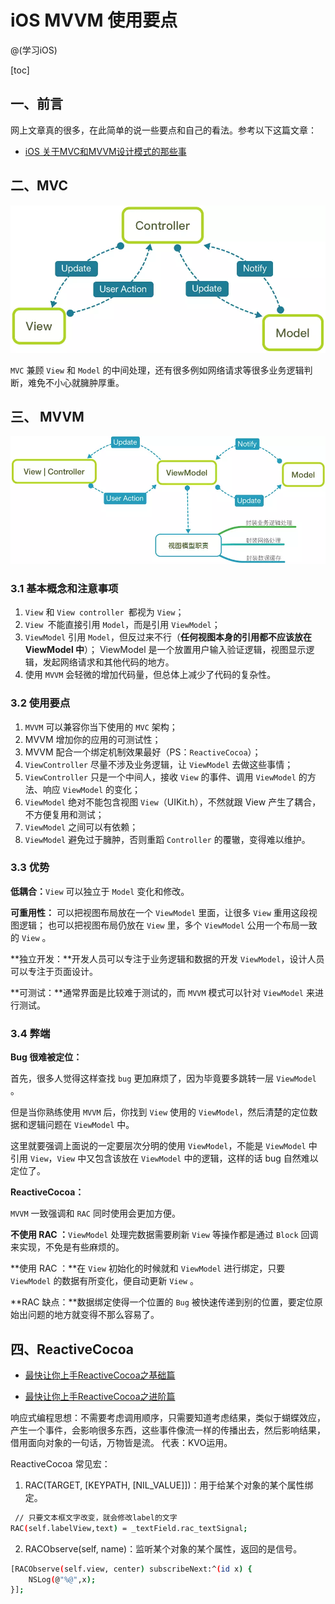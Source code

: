 # iOS MVVM 使用要点
@(学习iOS)

[toc]

## 一、前言

网上文章真的很多，在此简单的说一些要点和自己的看法。参考以下这篇文章：

- [iOS 关于MVC和MVVM设计模式的那些事](https://www.jianshu.com/p/caaa173071f3)

## 二、MVC

![](https://github.com/LuckyCat7848/Blogs/blob/master/source/MVC.png)

`MVC` 兼顾 `View` 和 `Model` 的中间处理，还有很多例如网络请求等很多业务逻辑判断，难免不小心就臃肿厚重。

## 三、 MVVM

![](https://github.com/LuckyCat7848/Blogs/blob/master/source/MVVM.png)

### 3.1 基本概念和注意事项

1. `View` 和 `View controller `都视为 `View`；
2. `View `不能直接引用 `Model`，而是引用 `ViewModel`；
3. `ViewModel` 引用 `Model`，但反过来不行（**任何视图本身的引用都不应该放在 ViewModel 中**）；
ViewModel 是一个放置用户输入验证逻辑，视图显示逻辑，发起网络请求和其他代码的地方。
4. 使用 `MVVM` 会轻微的增加代码量，但总体上减少了代码的复杂性。

### 3.2 使用要点

1. `MVVM` 可以兼容你当下使用的 `MVC` 架构；
2. MVVM 增加你的应用的可测试性；
3. MVVM 配合一个绑定机制效果最好（PS：`ReactiveCocoa`）；
4. `ViewController` 尽量不涉及业务逻辑，让 `ViewModel` 去做这些事情；
5. `ViewController` 只是一个中间人，接收 `View` 的事件、调用  `ViewModel` 的方法、响应 `ViewModel` 的变化；
6. `ViewModel` 绝对不能包含视图 `View`（UIKit.h），不然就跟 View 产生了耦合，不方便复用和测试；
7. `ViewModel` 之间可以有依赖；
8. `ViewModel` 避免过于臃肿，否则重蹈 `Controller` 的覆辙，变得难以维护。

### 3.3 优势

**低耦合：**`View` 可以独立于 `Model` 变化和修改。

**可重用性：**
可以把视图布局放在一个 `ViewModel` 里面，让很多 `View` 重用这段视图逻辑；
也可以把视图布局仍放在 `View` 里，多个 `ViewModel` 公用一个布局一致的 `View` 。

**独立开发：**开发人员可以专注于业务逻辑和数据的开发 `ViewModel`，设计人员可以专注于页面设计。

**可测试：**通常界面是比较难于测试的，而 `MVVM` 模式可以针对 `ViewModel` 来进行测试。

### 3.4 弊端

**Bug 很难被定位：**

首先，很多人觉得这样查找 `bug` 更加麻烦了，因为毕竟要多跳转一层 `ViewModel` 。

但是当你熟练使用 `MVVM` 后，你找到 `View` 使用的 `ViewModel`，然后清楚的定位数据和逻辑问题在 `ViewModel` 中。

这里就要强调上面说的一定要层次分明的使用 `ViewModel`，不能是 `ViewModel` 中引用 `View`，`View` 中又包含该放在 `ViewModel` 中的逻辑，这样的话 bug 自然难以定位了。

**ReactiveCocoa：**

`MVVM` 一致强调和 `RAC` 同时使用会更加方便。

**不使用 RAC ：**`ViewModel` 处理完数据需要刷新 `View` 等操作都是通过 `Block` 回调来实现，不免是有些麻烦的。

**使用 RAC ：**在 `View` 初始化的时候就和 `ViewModel` 进行绑定，只要 `ViewModel` 的数据有所变化，便自动更新 `View` 。

**RAC 缺点：**数据绑定使得一个位置的 `Bug` 被快速传递到别的位置，要定位原始出问题的地方就变得不那么容易了。


## 四、ReactiveCocoa

- [最快让你上手ReactiveCocoa之基础篇](http://www.jianshu.com/p/87ef6720a096#)

- [最快让你上手ReactiveCocoa之进阶篇](http://www.jianshu.com/p/e10e5ca413b7) 

响应式编程思想：不需要考虑调用顺序，只需要知道考虑结果，类似于蝴蝶效应，产生一个事件，会影响很多东西，这些事件像流一样的传播出去，然后影响结果，借用面向对象的一句话，万物皆是流。
代表：KVO运用。



ReactiveCocoa 常见宏：
1. RAC(TARGET, [KEYPATH, [NIL_VALUE]])：用于给某个对象的某个属性绑定。
``` bash  
 // 只要文本框文字改变，就会修改label的文字
RAC(self.labelView,text) = _textField.rac_textSignal; 
```
2. RACObserve(self, name)：监听某个对象的某个属性，返回的是信号。
``` bash  
[RACObserve(self.view, center) subscribeNext:^(id x) {
	NSLog(@"%@",x);
}];
```
